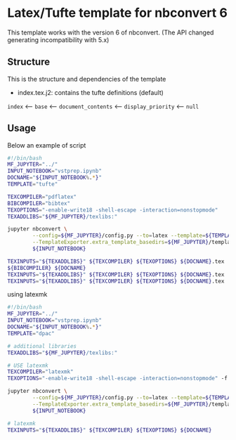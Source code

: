 Latex/Tufte template for nbconvert 6
====================================

This template works with the version 6 of nbconvert. 
(The API changed generating incompatibility with 5.x)

Structure
---------

This is the structure and dependencies of the template

* index.tex.j2: contains the tufte definitions (default)

`index` <-- `base` <-- `document_contents` <-- `display_priority` <-- `null`


Usage 
-----

Below an example of script

```bash
#!/bin/bash
MF_JUPYTER="../"
INPUT_NOTEBOOK="vstprep.ipynb"
DOCNAME="${INPUT_NOTEBOOK%.*}"
TEMPLATE="tufte"

TEXCOMPILER="pdflatex"
BIBCOMPILER="bibtex"
TEXOPTIONS="-enable-write18 -shell-escape -interaction=nonstopmode"
TEXADDLIBS="${MF_JUPYTER}/texlibs:"

jupyter nbconvert \
        --config=${MF_JUPYTER}/config.py --to=latex --template=${TEMPLATE} \
        --TemplateExporter.extra_template_basedirs=${MF_JUPYTER}/templates \
        ${INPUT_NOTEBOOK}

TEXINPUTS="${TEXADDLIBS}" ${TEXCOMPILER} ${TEXOPTIONS} ${DOCNAME}.tex
${BIBCOMPILER} ${DOCNAME}
TEXINPUTS="${TEXADDLIBS}" ${TEXCOMPILER} ${TEXOPTIONS} ${DOCNAME}.tex
TEXINPUTS="${TEXADDLIBS}" ${TEXCOMPILER} ${TEXOPTIONS} ${DOCNAME}.tex
```

using latexmk

```bash
#!/bin/bash
MF_JUPYTER="../"
INPUT_NOTEBOOK="vstprep.ipynb"
DOCNAME="${INPUT_NOTEBOOK%.*}"
TEMPLATE="dpac"

# additional libraries
TEXADDLIBS="${MF_JUPYTER}/texlibs:"

# USE latexmk
TEXCOMPILER="latexmk"
TEXOPTIONS="-enable-write18 -shell-escape -interaction=nonstopmode" -f -pdf

jupyter nbconvert \
        --config=${MF_JUPYTER}/config.py --to=latex --template=${TEMPLATE} \
        --TemplateExporter.extra_template_basedirs=${MF_JUPYTER}/templates \
        ${INPUT_NOTEBOOK}

# latexmk
TEXINPUTS="${TEXADDLIBS}" ${TEXCOMPILER} ${TEXOPTIONS} ${DOCNAME}
